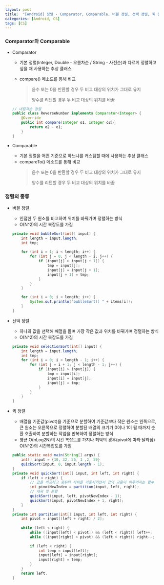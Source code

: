```yaml
---
layout: post
title:  "[Android] 정렬 - Comparator, Comparable, 버블 정렬, 선택 정렬, 퀵 정"
categories: [Android, CS]
tags: [CS]
---
```


### Comparator와 Comparable

 - Comparator
   - 기본 정렬(Integer, Double - 오름차순 / String - 사전순)과 다르게 정렬하고 싶을 때 사용하는 추상 클래스
   - compare() 메소드를 통해 비교
   
     > 음수 또는 0을 반환할 경우 두 비교 대상의 위치가 그대로 유지
     >
     > 양수를 리턴할 경우 두 비교 대상의 위치를 바꿈

   ```java
   // 내림차순 정렬
   public class ReverseNumber implements Comparator<Integer> {
       @Override
       public int compare(Integer o1, Integer o2){
           return o2 - o1;
       }
   }
   ```

 - Comparable
   - 기본 정렬을 어떤 기준으로 하느냐를 커스텀할 때에 사용하는 추상 클래스
   - compareTo() 메소드를 통해 비교
     > 음수 또는 0을 반환할 경우 두 비교 대상의 위치가 그대로 유지
     >
     > 양수를 리턴할 경우 두 비교 대상의 위치를 바꿈








### 정렬의 종류

 - 버블 정렬
   - 인접한 두 원소를 비교하여 위치를 바꿔가며 정렬하는 방식
   - O(N^2)의 시간 복잡도를 가짐
   ```java
   private void bubbleSort(int[] input) {
       int length = input.length;
       int tmp;
           
       for (int i = 1; i < length; i++) {
           for (int j = 0; j < length - i; j++) {
               if (input[j] > input[j + 1]) {
                   tmp = input[j];
                   input[j] = input[j + 1];
                   input[j + 1] = tmp;
               }
           }
       }
   
       for (int i = 0; i < length; i++) {
           System.out.println("bublleSort() " + items[i]);
       }
   }
   ```
 
 - 선택 정렬
   - 하나의 값을 선택해 배열을 돌며 가장 작은 값과 위치를 바꿔가며 정렬하는 방식
   - O(N^2)의 시간 복잡도를 가짐
   ```java
   private void selectionSort(int[] input) {
       int length = input.length;
       int tmp;
       for (int i = 0; i < length - 1; i++) {
           for (int j = i + 1; j < length - 1; j++) {
               if (input[i] > input[j]) {
                   tmp = input[i];
                   input[i] = input[j];
                   input[j] = tmp;
               }
           }
       }
   } 
   ```
   
 - 퀵 정렬
   - 배열을 기준값(pivot)을 기준으로 분할하여 기준값보다 작은 원소는 왼쪽으로, 큰 원소는 오른쪽으로 정렬하여 분할된 배열의 크기가 0이나 1이 될 때까지 순환 호출하여 분할하는 작업을 반복하여 정렬하는 방식
   - 평균 O(nLog2N)의 시간 복잡도를 가지나 최악의 경우(pivot에 따라 달라짐) O(N^2)의 시간복잡도를 가짐
   ```java
   public static void main(String[] args) {
       int[] input = {10, 32, 55, 1 ,2, 59}
       quickSort(input, 0, input.length - 1);
   }
   private void quickSort(int[] input, int left, int right) {
       if (left < right) {
           // 값을 비교하고 로우와 하이를 이동시키면서 값의 교환이 이루어지는 함수
           int pivotNewIndex = partition(input, left, right);
           // 재귀 및 분할
           quickSort(input, left, pivotNewIndex - 1);
           quickSort(input, pivotNewIndex + 1, right);
       }
   }
   private int partition(int[] input, int left, int right) {
       int pivot = input[(left + right) / 2];
     
       while (left < right) {
           while ((input[left] < pivot]) && (left < right)) left++;
           while ((input[right] > pivot) && (left > right)) right--;
       
           if (left < right) {
               int temp = input[left];
               input[left] = input[right];
               input[right] = temp;
           }
       }
       return left;
   }
   ```

